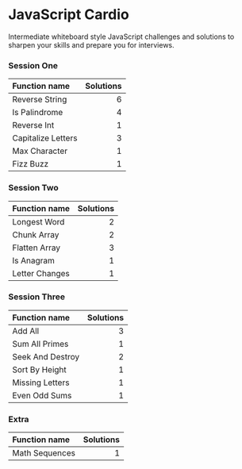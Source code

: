 # JavaScript Cardio

Intermediate whiteboard style JavaScript challenges and solutions to sharpen your skills and prepare you for interviews.

### Session One

| Function name      | Solutions |
| :----------------- | --------: |
| Reverse String     |         6 |
| Is Palindrome      |         4 |
| Reverse Int        |         1 |
| Capitalize Letters |         3 |
| Max Character      |         1 |
| Fizz Buzz          |         1 |

### Session Two

| Function name  | Solutions |
| :------------- | --------: |
| Longest Word   |         2 |
| Chunk Array    |         2 |
| Flatten Array  |         3 |
| Is Anagram     |         1 |
| Letter Changes |         1 |

### Session Three

| Function name    | Solutions |
| :--------------- | --------: |
| Add All          |         3 |
| Sum All Primes   |         1 |
| Seek And Destroy |         2 |
| Sort By Height   |         1 |
| Missing Letters  |         1 |
| Even Odd Sums    |         1 |

### Extra

| Function name  | Solutions |
| :------------- | --------: |
| Math Sequences |         1 |
